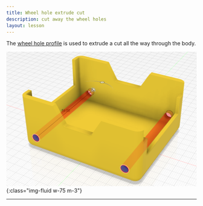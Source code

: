 ```yaml
---
title: Wheel hole extrude cut
description: cut away the wheel holes
layout: lesson
---
```


The [wheel hole profile](13_wheel) is used to extrude a cut all the way through the body.

![Chassis Wheel hole profile cut Cad Drawing](assets/chassis_wheel_hole_cut.png){:class="img-fluid w-75 m-3"}

---
